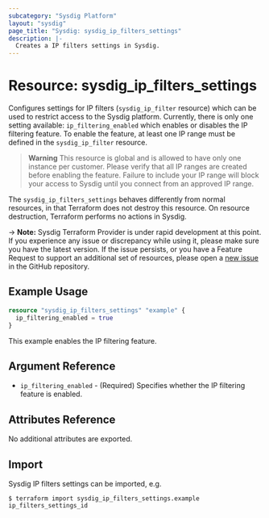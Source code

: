 ```yaml
---
subcategory: "Sysdig Platform"
layout: "sysdig"
page_title: "Sysdig: sysdig_ip_filters_settings"
description: |-
  Creates a IP filters settings in Sysdig.
---
```


# Resource: sysdig_ip_filters_settings

Configures settings for IP filters (`sysdig_ip_filter` resource) which can be used to restrict access to the Sysdig platform.
Currently, there is only one setting available: `ip_filtering_enabled` which enables or disables the IP filtering feature. To enable the feature, at least one IP range must be defined in the `sysdig_ip_filter` resource.

> **Warning**
> This resource is global and is allowed to have only one instance per customer.
> Please verify that all IP ranges are created before enabling the feature. Failure to include your IP range will block your access to Sysdig until you connect from an approved IP range.


The `sysdig_ip_filters_settings` behaves differently from normal resources, in that Terraform does not destroy this resource.
On resource destruction, Terraform performs no actions in Sysdig.

-> **Note:** Sysdig Terraform Provider is under rapid development at this point. If you experience any issue or discrepancy while using it, please make sure you have the latest version. If the issue persists, or you have a Feature Request to support an additional set of resources, please open a [new issue](https://github.com/sysdiglabs/terraform-provider-sysdig/issues/new) in the GitHub repository.

## Example Usage

```terraform
resource "sysdig_ip_filters_settings" "example" {
  ip_filtering_enabled = true
}

```
This example enables the IP filtering feature.

## Argument Reference

* `ip_filtering_enabled` - (Required) Specifies whether the IP filtering feature is enabled.

## Attributes Reference

No additional attributes are exported.

## Import

Sysdig IP filters settings can be imported, e.g.

```
$ terraform import sysdig_ip_filters_settings.example ip_filters_settings_id
```
